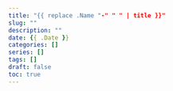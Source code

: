 ```yaml
---
title: "{{ replace .Name "-" " " | title }}"
slug: ""
description: ""
date: {{ .Date }}
categories: []
series: []
tags: []
draft: false
toc: true
---
```


